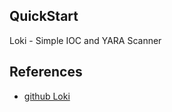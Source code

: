 ## QuickStart

Loki - Simple IOC and YARA Scanner


## References

- [github Loki](https://github.com/Neo23x0/Loki)